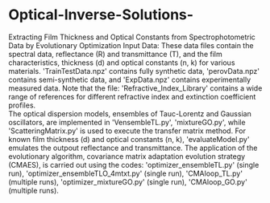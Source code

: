 # Optical-Inverse-Solutions-
Extracting Film Thickness and Optical Constants from Spectrophotometric Data by Evolutionary Optimization
Input Data: These data files contain the spectral data, reflectance (R) and transmittance (T), and the film characteristics, thickness (d) and optical constants (n, k) for various materials. 'TrainTestData.npz' contains fully synthetic data, 'perovData.npz' contains semi-synthetic data, and 'ExpData.npz' contains experimentally measured data. Note that the file: 'Refractive_Index_Library' contains a wide range of references for different refractive index and extinction coefficient profiles.  
The optical dispersion models, ensembles of Tauc-Lorentz and Gaussian oscillators, are implemented in 'VensembleTL.py', 'mixtureGO.py', while 'ScatteringMatrix.py' is used to execute the transfer matrix method. For known film thickness (d) and optical constants (n, k), 'evaluateModel.py' emulates the outpout reflectance and transmittance. 
The application of the evolutionary algorithm, covariance matrix adaptation evolution strategy (CMAES), is carried out using the codes: 'optimizer_ensembleTL.py' (single run), 'optimizer_ensembleTLO_4mtxt.py' (single run), 'CMAloop_TL.py' (multiple runs), 'optimizer_mixtureGO.py' (single run), 'CMAloop_GO.py' (multiple runs).  
